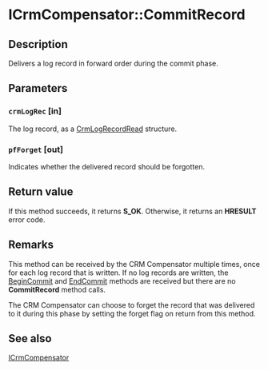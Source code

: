 # ICrmCompensator::CommitRecord

## Description

Delivers a log record in forward order during the commit phase.

## Parameters

### `crmLogRec` [in]

The log record, as a [CrmLogRecordRead](https://learn.microsoft.com/windows/desktop/api/comsvcs/ns-comsvcs-crmlogrecordread) structure.

### `pfForget` [out]

Indicates whether the delivered record should be forgotten.

## Return value

If this method succeeds, it returns **S_OK**. Otherwise, it returns an **HRESULT** error code.

## Remarks

This method can be received by the CRM Compensator multiple times, once for each log record that is written. If no log records are written, the [BeginCommit](https://learn.microsoft.com/windows/desktop/api/comsvcs/nf-comsvcs-icrmcompensator-begincommit) and [EndCommit](https://learn.microsoft.com/windows/desktop/api/comsvcs/nf-comsvcs-icrmcompensator-endcommit) methods are received but there are no **CommitRecord** method calls.

The CRM Compensator can choose to forget the record that was delivered to it during this phase by setting the forget flag on return from this method.

## See also

[ICrmCompensator](https://learn.microsoft.com/windows/desktop/api/comsvcs/nn-comsvcs-icrmcompensator)